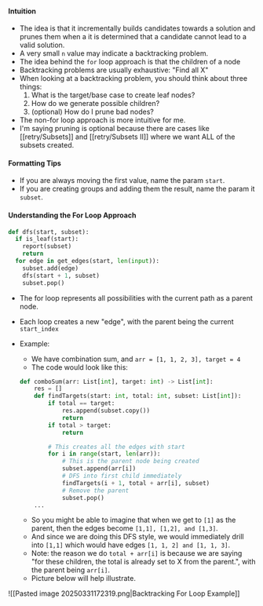 #### Intuition
- The idea is that it incrementally builds candidates towards a solution and prunes them when a it is determined that a candidate cannot lead to a valid solution.
- A very small `n` value may indicate a backtracking problem.
- The idea behind the `for` loop approach is that the children of a node
- Backtracking problems are usually exhaustive: "Find all X"
- When looking at a backtracking problem, you should think about three things:
	1. What is the target/base case to create leaf nodes?
	2. How do we generate possible children?
	3. (optional) How do I prune bad nodes?
- The non-for loop approach is more intuitive for me.
- I'm saying pruning is optional because there are cases like [[retry/Subsets]] and [[retry/Subsets II]] where we want ALL of the subsets created.

#### Formatting Tips
- If you are always moving the first value, name the param `start`.
- If you are creating groups and adding them the result, name the param it `subset`.

#### Understanding the For Loop Approach
```python title:"Template for backtracking" 
def dfs(start, subset):
  if is_leaf(start):
    report(subset)
    return
  for edge in get_edges(start, len(input)):
    subset.add(edge)
    dfs(start + 1, subset)
    subset.pop()
```

- The for loop represents all possibilities with the current path as a parent node. 
- Each loop creates a new "edge", with the parent being the current `start_index` 
- Example:
	- We have combination sum, and `arr = [1, 1, 2, 3], target = 4`
	- The code would look like this:

	```python
	def comboSum(arr: List[int], target: int) -> List[int]:
		res = []
		def findTargets(start: int, total: int, subset: List[int]):
			if total == target:
				res.append(subset.copy())
				return
			if total > target:
				return
	
			# This creates all the edges with start
			for i in range(start, len(arr)):
				# This is the parent node being created
				subset.append(arr[i])
				# DFS into first child immediately
				findTargets(i + 1, total + arr[i], subset)
				# Remove the parent
				subset.pop()
		...
	```

	- So you might be able to imagine that when we get to `[1]` as the parent, then the edges become `[1,1], [1,2], and [1,3]`.
	- And since we are doing this DFS style, we would immediately drill into `[1,1]` which would have edges `[1, 1, 2] and [1, 1, 3]`.
	- Note: the reason we do `total + arr[i]` is because we are saying "for these children, the total is already set to X from the parent.", with the parent being `arr[i]`.
	- Picture below will help illustrate.

![[Pasted image 20250331172319.png|Backtracking For Loop Example]]
